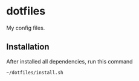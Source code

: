 # dotfiles
My config files.

## Installation
After installed all dependencies, run this command
```
~/dotfiles/install.sh
```
